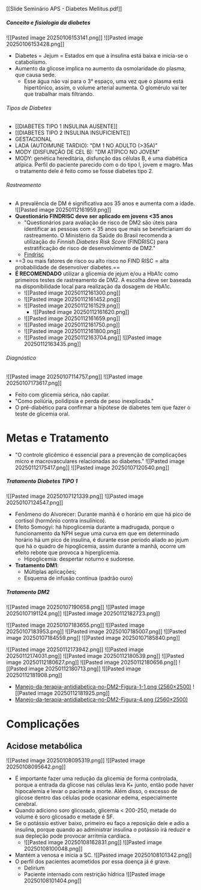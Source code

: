 [[Slide Seminário APS - Diabetes Mellitus.pdf]]
##### Conceito e fisiologia da diabetes

![[Pasted image 20250106153141.png]]
![[Pasted image 20250106153428.png]]
- Diabetes = Jejum = Estados em que a insulina está baixa e inicia-se o catabolismo. 
- Aumento da glicose implica no aumento da osmolaridade do plasma, que causa sede. 
	- Esse água não vai para o 3° espaço, uma vez que o plasma está hipertônico, assim, o volume arterial aumenta. O glomérulo vai ter que trabalhar mais filtrando. 
###### Tipos de Diabetes
- [[DIABETES TIPO 1 INSULINA AUSENTE]]
- [[DIABETES TIPO 2 INSULINA INSUFICIENTE]]
- GESTACIONAL
- LADA (AUTOIMUNE TARDIO): "DM 1 NO ADULTO (>35A)"
- MODY (DISFUNÇÃO DE CEL B): "DM ATÍPICO NO JOVEM"
- MODY: genética hereditária, disfunção das células B, é uma diabética atípica. Perfil do paciente parecido com o do tipo I, jovem e magro. Mas o tratamento dele é feito como se fosse diabetes tipo 2. 
###### Rastreamento 
- A prevalência de DM é significativa aos 35 anos e aumenta com a idade.
![[Pasted image 20250112161959.png]]
- **Questionário FINDRISC deve ser aplicado em jovens <35 anos**
	- "Questionários para avaliação de risco de DM2 são úteis para identificar as pessoas com < 35 anos que mais se beneficiariam do rastreamento. O Ministério da Saúde do Brasil recomenda a utilização do _Finnish Diabetes Risk Score_ (FINDRISC) para estratificação de risco de desenvolvimento de DM2."
	- [Findrisc](https://diabetes.org.br/calculadoras/findrisc/)
- ==3 ou mais fatores de risco ou alto risco no FIND RISC = alta probabilidade de desenvolver diabetes.== 
- **É RECOMENDADO** utilizar a glicemia de jejum e/ou a HbA1c como primeiros testes de rastreamento de DM2. A escolha deve ser baseada na disponibilidade local para realização da dosagem de HbA1c.
	- ![[Pasted image 20250112161300.png]]
	- ![[Pasted image 20250112161452.png]]
	- ![[Pasted image 20250112161529.png]]
		- ![[Pasted image 20250112161620.png]]
	- ![[Pasted image 20250112161659.png]]
	- ![[Pasted image 20250112161750.png]]
	- ![[Pasted image 20250112161800.png]]
	- ![[Pasted image 20250112163704.png]]
![[Pasted image 20250112163435.png]]
###### Diagnóstico
![[Pasted image 20250107114757.png]]
![[Pasted image 20250107173617.png]]
- Feito com glicemia sérica, não capilar. 
- "Como poliúria, polidipsia e perda de peso inexplicada."
- O pré-diabético para confirmar a hipótese de diabetes tem que fazer o teste de glicemia oral. 
# Metas e Tratamento
- "O controle glicêmico é essencial para a prevenção de complicações micro e macrovasculares relacionadas ao diabetes."
![[Pasted image 20250112175417.png]]
![[Pasted image 20250107120540.png]]
##### Tratamento Diabetes TIPO 1
![[Pasted image 20250107121339.png]]
![[Pasted image 20250107124547.png]]
- Fenômeno do Alvorecer:  Durante manhã é o horário em que há pico de cortisol (hormônio contra insulínico). 
- Efeito Somogyi: há hipoglicemia durante a madrugada, porque o funcionamento da NPH segue uma curva em que em determinado horário há um pico de insulina, é durante esse período aliado ao jejum que há o quadro de hipoglicemia, assim durante a manhã, ocorre um efeito rebote que provoca a hiperglicemia. 
	- Hipoglicemia: despertar noturno e sudorese. 
- **Tratamento DM1**:
	- Múltiplas aplicações; 
	- Esquema de infusão contínua (padrão ouro)
##### Tratamento DM2
 ![[Pasted image 20250107190658.png]]
 ![[Pasted image 20250107191124.png]]
 ![[Pasted image 20250112182723.png]]
 
![[Pasted image 20250107183655.png]]
 ![[Pasted image 20250107183953.png]]
 ![[Pasted image 20250107185007.png]]
 ![[Pasted image 20250107184559.png]]
 ![[Pasted image 20250107185840.png]]
 

![[Pasted image 20250112173942.png]]
![[Pasted image 20250112174031.png]]
![[Pasted image 20250112180539.png]]
![[Pasted image 20250112180627.png]]
![[Pasted image 20250112180656.png]]
![[Pasted image 20250112180713.png]]
![[Pasted image 20250112181908.png]]
- [Manejo-da-terapia-antidiabetica-no-DM2-Figura-1-1.png (2560×2500)](https://diretriz.diabetes.org.br/wp-content/uploads/2024/04/Manejo-da-terapia-antidiabetica-no-DM2-Figura-1-1.png)
![[Pasted image 20250112181925.png]]
- [Manejo-da-terapia-antidiabetica-no-DM2-Figura-4.png (2560×2500)](https://diretriz.diabetes.org.br/wp-content/uploads/2024/04/Manejo-da-terapia-antidiabetica-no-DM2-Figura-4.png)
# Complicações
## Acidose metabólica
![[Pasted image 20250108095319.png]]
![[Pasted image 20250108095642.png]]
- É importante fazer uma redução da glicemia de forma controlada, porque a entrada da glicose nas células leva K+ junto, então pode haver hipocalemia e levar o paciente a morte. Além disso, o excesso de glicose dentro das células pode ocasionar edema, especialmente cerebral. 
- Quando adiciono soro glicosado, glicemia < 200-250, metade do volume é soro glicosado e metade é SF. 
- Se o potássio estiver baixo, primeiro eu faço a reposição dele e adio a insulina, porque quando ao administrar insulina o potássio irá reduzir e sua depleção pode provocar arritmia cardíaca. 
	- ![[Pasted image 20250108162831.png]]
![[Pasted image 20250108100048.png]]
- Mantém a venosa e inicia a SC. 
![[Pasted image 20250108101342.png]]
- O perfil dos pacientes acometidos por essa doença já é grave. 
	- Delirium 
	- Paciente internado com restrição hídrica
![[Pasted image 20250108101404.png]]

 
